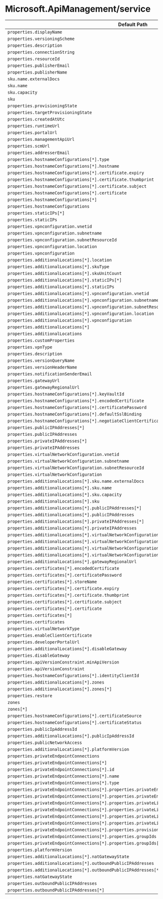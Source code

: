 # Microsoft.ApiManagement/service

| Default Path | Alias |
|---|---|
| `properties.displayName` | `Microsoft.ApiManagement/service/api-version-sets.displayName` |
| `properties.versioningScheme` | `Microsoft.ApiManagement/service/api-version-sets.versioningScheme` |
| `properties.description` | `Microsoft.ApiManagement/service/caches.description` |
| `properties.connectionString` | `Microsoft.ApiManagement/service/caches.connectionString` |
| `properties.resourceId` | `Microsoft.ApiManagement/service/caches.resourceId` |
| `properties.publisherEmail` | `Microsoft.ApiManagement/service/publisherEmail` |
| `properties.publisherName` | `Microsoft.ApiManagement/service/publisherName` |
| `sku.name.externalDocs` | `Microsoft.ApiManagement/service/sku.name.externalDocs` |
| `sku.name` | `Microsoft.ApiManagement/service/sku.name` |
| `sku.capacity` | `Microsoft.ApiManagement/service/sku.capacity` |
| `sku` | `Microsoft.ApiManagement/service/sku` |
| `properties.provisioningState` | `Microsoft.ApiManagement/service/provisioningState` |
| `properties.targetProvisioningState` | `Microsoft.ApiManagement/service/targetProvisioningState` |
| `properties.createdAtUtc` | `Microsoft.ApiManagement/service/createdAtUtc` |
| `properties.runtimeUrl` | `Microsoft.ApiManagement/service/runtimeUrl` |
| `properties.portalUrl` | `Microsoft.ApiManagement/service/portalUrl` |
| `properties.managementApiUrl` | `Microsoft.ApiManagement/service/managementApiUrl` |
| `properties.scmUrl` | `Microsoft.ApiManagement/service/scmUrl` |
| `properties.addresserEmail` | `Microsoft.ApiManagement/service/addresserEmail` |
| `properties.hostnameConfigurations[*].type` | `Microsoft.ApiManagement/service/hostnameConfigurations[*].type` |
| `properties.hostnameConfigurations[*].hostname` | `Microsoft.ApiManagement/service/hostnameConfigurations[*].hostname` |
| `properties.hostnameConfigurations[*].certificate.expiry` | `Microsoft.ApiManagement/service/hostnameConfigurations[*].certificate.expiry` |
| `properties.hostnameConfigurations[*].certificate.thumbprint` | `Microsoft.ApiManagement/service/hostnameConfigurations[*].certificate.thumbprint` |
| `properties.hostnameConfigurations[*].certificate.subject` | `Microsoft.ApiManagement/service/hostnameConfigurations[*].certificate.subject` |
| `properties.hostnameConfigurations[*].certificate` | `Microsoft.ApiManagement/service/hostnameConfigurations[*].certificate` |
| `properties.hostnameConfigurations[*]` | `Microsoft.ApiManagement/service/hostnameConfigurations[*]` |
| `properties.hostnameConfigurations` | `Microsoft.ApiManagement/service/hostnameConfigurations` |
| `properties.staticIPs[*]` | `Microsoft.ApiManagement/service/staticIPs[*]` |
| `properties.staticIPs` | `Microsoft.ApiManagement/service/staticIPs` |
| `properties.vpnconfiguration.vnetid` | `Microsoft.ApiManagement/service/vpnconfiguration.vnetid` |
| `properties.vpnconfiguration.subnetname` | `Microsoft.ApiManagement/service/vpnconfiguration.subnetname` |
| `properties.vpnconfiguration.subnetResourceId` | `Microsoft.ApiManagement/service/vpnconfiguration.subnetResourceId` |
| `properties.vpnconfiguration.location` | `Microsoft.ApiManagement/service/vpnconfiguration.location` |
| `properties.vpnconfiguration` | `Microsoft.ApiManagement/service/vpnconfiguration` |
| `properties.additionalLocations[*].location` | `Microsoft.ApiManagement/service/additionalLocations[*].location` |
| `properties.additionalLocations[*].skuType` | `Microsoft.ApiManagement/service/additionalLocations[*].skuType` |
| `properties.additionalLocations[*].skuUnitCount` | `Microsoft.ApiManagement/service/additionalLocations[*].skuUnitCount` |
| `properties.additionalLocations[*].staticIPs[*]` | `Microsoft.ApiManagement/service/additionalLocations[*].staticIPs[*]` |
| `properties.additionalLocations[*].staticIPs` | `Microsoft.ApiManagement/service/additionalLocations[*].staticIPs` |
| `properties.additionalLocations[*].vpnconfiguration.vnetid` | `Microsoft.ApiManagement/service/additionalLocations[*].vpnconfiguration.vnetid` |
| `properties.additionalLocations[*].vpnconfiguration.subnetname` | `Microsoft.ApiManagement/service/additionalLocations[*].vpnconfiguration.subnetname` |
| `properties.additionalLocations[*].vpnconfiguration.subnetResourceId` | `Microsoft.ApiManagement/service/additionalLocations[*].vpnconfiguration.subnetResourceId` |
| `properties.additionalLocations[*].vpnconfiguration.location` | `Microsoft.ApiManagement/service/additionalLocations[*].vpnconfiguration.location` |
| `properties.additionalLocations[*].vpnconfiguration` | `Microsoft.ApiManagement/service/additionalLocations[*].vpnconfiguration` |
| `properties.additionalLocations[*]` | `Microsoft.ApiManagement/service/additionalLocations[*]` |
| `properties.additionalLocations` | `Microsoft.ApiManagement/service/additionalLocations` |
| `properties.customProperties` | `Microsoft.ApiManagement/service/customProperties` |
| `properties.vpnType` | `Microsoft.ApiManagement/service/vpnType` |
| `properties.description` | `Microsoft.ApiManagement/service/api-version-sets.description` |
| `properties.versionQueryName` | `Microsoft.ApiManagement/service/api-version-sets.versionQueryName` |
| `properties.versionHeaderName` | `Microsoft.ApiManagement/service/api-version-sets.versionHeaderName` |
| `properties.notificationSenderEmail` | `Microsoft.ApiManagement/service/notificationSenderEmail` |
| `properties.gatewayUrl` | `Microsoft.ApiManagement/service/gatewayUrl` |
| `properties.gatewayRegionalUrl` | `Microsoft.ApiManagement/service/gatewayRegionalUrl` |
| `properties.hostnameConfigurations[*].keyVaultId` | `Microsoft.ApiManagement/service/hostnameConfigurations[*].keyVaultId` |
| `properties.hostnameConfigurations[*].encodedCertificate` | `Microsoft.ApiManagement/service/hostnameConfigurations[*].encodedCertificate` |
| `properties.hostnameConfigurations[*].certificatePassword` | `Microsoft.ApiManagement/service/hostnameConfigurations[*].certificatePassword` |
| `properties.hostnameConfigurations[*].defaultSslBinding` | `Microsoft.ApiManagement/service/hostnameConfigurations[*].defaultSslBinding` |
| `properties.hostnameConfigurations[*].negotiateClientCertificate` | `Microsoft.ApiManagement/service/hostnameConfigurations[*].negotiateClientCertificate` |
| `properties.publicIPAddresses[*]` | `Microsoft.ApiManagement/service/publicIPAddresses[*]` |
| `properties.publicIPAddresses` | `Microsoft.ApiManagement/service/publicIPAddresses` |
| `properties.privateIPAddresses[*]` | `Microsoft.ApiManagement/service/privateIPAddresses[*]` |
| `properties.privateIPAddresses` | `Microsoft.ApiManagement/service/privateIPAddresses` |
| `properties.virtualNetworkConfiguration.vnetid` | `Microsoft.ApiManagement/service/virtualNetworkConfiguration.vnetid` |
| `properties.virtualNetworkConfiguration.subnetname` | `Microsoft.ApiManagement/service/virtualNetworkConfiguration.subnetname` |
| `properties.virtualNetworkConfiguration.subnetResourceId` | `Microsoft.ApiManagement/service/virtualNetworkConfiguration.subnetResourceId` |
| `properties.virtualNetworkConfiguration` | `Microsoft.ApiManagement/service/virtualNetworkConfiguration` |
| `properties.additionalLocations[*].sku.name.externalDocs` | `Microsoft.ApiManagement/service/additionalLocations[*].sku.name.externalDocs` |
| `properties.additionalLocations[*].sku.name` | `Microsoft.ApiManagement/service/additionalLocations[*].sku.name` |
| `properties.additionalLocations[*].sku.capacity` | `Microsoft.ApiManagement/service/additionalLocations[*].sku.capacity` |
| `properties.additionalLocations[*].sku` | `Microsoft.ApiManagement/service/additionalLocations[*].sku` |
| `properties.additionalLocations[*].publicIPAddresses[*]` | `Microsoft.ApiManagement/service/additionalLocations[*].publicIPAddresses[*]` |
| `properties.additionalLocations[*].publicIPAddresses` | `Microsoft.ApiManagement/service/additionalLocations[*].publicIPAddresses` |
| `properties.additionalLocations[*].privateIPAddresses[*]` | `Microsoft.ApiManagement/service/additionalLocations[*].privateIPAddresses[*]` |
| `properties.additionalLocations[*].privateIPAddresses` | `Microsoft.ApiManagement/service/additionalLocations[*].privateIPAddresses` |
| `properties.additionalLocations[*].virtualNetworkConfiguration.vnetid` | `Microsoft.ApiManagement/service/additionalLocations[*].virtualNetworkConfiguration.vnetid` |
| `properties.additionalLocations[*].virtualNetworkConfiguration.subnetname` | `Microsoft.ApiManagement/service/additionalLocations[*].virtualNetworkConfiguration.subnetname` |
| `properties.additionalLocations[*].virtualNetworkConfiguration.subnetResourceId` | `Microsoft.ApiManagement/service/additionalLocations[*].virtualNetworkConfiguration.subnetResourceId` |
| `properties.additionalLocations[*].virtualNetworkConfiguration` | `Microsoft.ApiManagement/service/additionalLocations[*].virtualNetworkConfiguration` |
| `properties.additionalLocations[*].gatewayRegionalUrl` | `Microsoft.ApiManagement/service/additionalLocations[*].gatewayRegionalUrl` |
| `properties.certificates[*].encodedCertificate` | `Microsoft.ApiManagement/service/certificates[*].encodedCertificate` |
| `properties.certificates[*].certificatePassword` | `Microsoft.ApiManagement/service/certificates[*].certificatePassword` |
| `properties.certificates[*].storeName` | `Microsoft.ApiManagement/service/certificates[*].storeName` |
| `properties.certificates[*].certificate.expiry` | `Microsoft.ApiManagement/service/certificates[*].certificate.expiry` |
| `properties.certificates[*].certificate.thumbprint` | `Microsoft.ApiManagement/service/certificates[*].certificate.thumbprint` |
| `properties.certificates[*].certificate.subject` | `Microsoft.ApiManagement/service/certificates[*].certificate.subject` |
| `properties.certificates[*].certificate` | `Microsoft.ApiManagement/service/certificates[*].certificate` |
| `properties.certificates[*]` | `Microsoft.ApiManagement/service/certificates[*]` |
| `properties.certificates` | `Microsoft.ApiManagement/service/certificates` |
| `properties.virtualNetworkType` | `Microsoft.ApiManagement/service/virtualNetworkType` |
| `properties.enableClientCertificate` | `Microsoft.ApiManagement/service/enableClientCertificate` |
| `properties.developerPortalUrl` | `Microsoft.ApiManagement/service/developerPortalUrl` |
| `properties.additionalLocations[*].disableGateway` | `Microsoft.ApiManagement/service/additionalLocations[*].disableGateway` |
| `properties.disableGateway` | `Microsoft.ApiManagement/service/disableGateway` |
| `properties.apiVersionConstraint.minApiVersion` | `Microsoft.ApiManagement/service/apiVersionConstraint.minApiVersion` |
| `properties.apiVersionConstraint` | `Microsoft.ApiManagement/service/apiVersionConstraint` |
| `properties.hostnameConfigurations[*].identityClientId` | `Microsoft.ApiManagement/service/hostnameConfigurations[*].identityClientId` |
| `properties.additionalLocations[*].zones` | `Microsoft.ApiManagement/service/additionalLocations[*].zones` |
| `properties.additionalLocations[*].zones[*]` | `Microsoft.ApiManagement/service/additionalLocations[*].zones[*]` |
| `properties.restore` | `Microsoft.ApiManagement/service/restore` |
| `zones` | `Microsoft.ApiManagement/service/zones` |
| `zones[*]` | `Microsoft.ApiManagement/service/zones[*]` |
| `properties.hostnameConfigurations[*].certificateSource` | `Microsoft.ApiManagement/service/hostnameConfigurations[*].certificateSource` |
| `properties.hostnameConfigurations[*].certificateStatus` | `Microsoft.ApiManagement/service/hostnameConfigurations[*].certificateStatus` |
| `properties.publicIpAddressId` | `Microsoft.ApiManagement/service/publicIpAddressId` |
| `properties.additionalLocations[*].publicIpAddressId` | `Microsoft.ApiManagement/service/additionalLocations[*].publicIpAddressId` |
| `properties.publicNetworkAccess` | `Microsoft.ApiManagement/service/publicNetworkAccess` |
| `properties.additionalLocations[*].platformVersion` | `Microsoft.ApiManagement/service/additionalLocations[*].platformVersion` |
| `properties.privateEndpointConnections` | `Microsoft.ApiManagement/service/privateEndpointConnections` |
| `properties.privateEndpointConnections[*]` | `Microsoft.ApiManagement/service/privateEndpointConnections[*]` |
| `properties.privateEndpointConnections[*].id` | `Microsoft.ApiManagement/service/privateEndpointConnections[*].id` |
| `properties.privateEndpointConnections[*].name` | `Microsoft.ApiManagement/service/privateEndpointConnections[*].name` |
| `properties.privateEndpointConnections[*].type` | `Microsoft.ApiManagement/service/privateEndpointConnections[*].type` |
| `properties.privateEndpointConnections[*].properties.privateEndpoint` | `Microsoft.ApiManagement/service/privateEndpointConnections[*].privateEndpoint` |
| `properties.privateEndpointConnections[*].properties.privateEndpoint.id` | `Microsoft.ApiManagement/service/privateEndpointConnections[*].privateEndpoint.id` |
| `properties.privateEndpointConnections[*].properties.privateLinkServiceConnectionState` | `Microsoft.ApiManagement/service/privateEndpointConnections[*].privateLinkServiceConnectionState` |
| `properties.privateEndpointConnections[*].properties.privateLinkServiceConnectionState.status` | `Microsoft.ApiManagement/service/privateEndpointConnections[*].privateLinkServiceConnectionState.status` |
| `properties.privateEndpointConnections[*].properties.privateLinkServiceConnectionState.description` | `Microsoft.ApiManagement/service/privateEndpointConnections[*].privateLinkServiceConnectionState.description` |
| `properties.privateEndpointConnections[*].properties.privateLinkServiceConnectionState.actionsRequired` | `Microsoft.ApiManagement/service/privateEndpointConnections[*].privateLinkServiceConnectionState.actionsRequired` |
| `properties.privateEndpointConnections[*].properties.provisioningState` | `Microsoft.ApiManagement/service/privateEndpointConnections[*].provisioningState` |
| `properties.privateEndpointConnections[*].properties.groupIds` | `Microsoft.ApiManagement/service/privateEndpointConnections[*].groupIds` |
| `properties.privateEndpointConnections[*].properties.groupIds[*]` | `Microsoft.ApiManagement/service/privateEndpointConnections[*].groupIds[*]` |
| `properties.platformVersion` | `Microsoft.ApiManagement/service/platformVersion` |
| `properties.additionalLocations[*].natGatewayState` | `Microsoft.ApiManagement/service/additionalLocations[*].natGatewayState` |
| `properties.additionalLocations[*].outboundPublicIPAddresses` | `Microsoft.ApiManagement/service/additionalLocations[*].outboundPublicIPAddresses` |
| `properties.additionalLocations[*].outboundPublicIPAddresses[*]` | `Microsoft.ApiManagement/service/additionalLocations[*].outboundPublicIPAddresses[*]` |
| `properties.natGatewayState` | `Microsoft.ApiManagement/service/natGatewayState` |
| `properties.outboundPublicIPAddresses` | `Microsoft.ApiManagement/service/outboundPublicIPAddresses` |
| `properties.outboundPublicIPAddresses[*]` | `Microsoft.ApiManagement/service/outboundPublicIPAddresses[*]` |

